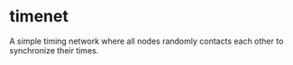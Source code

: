 timenet
===

A simple timing network where all nodes randomly contacts each other to synchronize their times.
